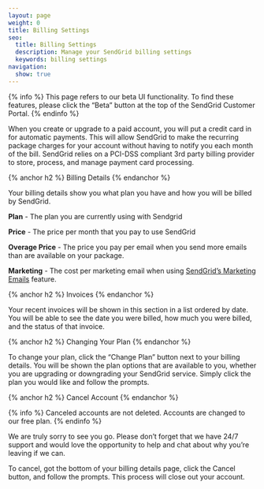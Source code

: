 ```yaml
---
layout: page
weight: 0
title: Billing Settings
seo:
  title: Billing Settings
  description: Manage your SendGrid billing settings
  keywords: billing settings
navigation:
  show: true
---
```


{% info %}
This page refers to our beta UI functionality. To find these features, please click the “Beta” button at the top of the SendGrid Customer Portal.
{% endinfo %}

When you create or upgrade to a paid account, you will put a credit card in for automatic payments. This will allow SendGrid to make the recurring package charges for your account without having to notify you each month of the bill. SendGrid relies on a PCI-DSS compliant 3rd party billing provider to store, process, and manage payment card processing.

{% anchor h2 %}
Billing Details
{% endanchor %}

Your billing details show you what plan you have and how you will be billed by SendGrid.

**Plan** - The plan you are currently using with Sendgrid

**Price** - The price per month that you pay to use SendGrid

**Overage Price** - The price you pay per email when you send more emails than are available on your package.

**Marketing** - The cost per marketing email when using [SendGrid’s Marketing Emails]({root_url}/User_Guide/Marketing_Emails/index.html) feature. 

{% anchor h2 %}
Invoices
{% endanchor %}

Your recent invoices will be shown in this section in a list ordered by date. You will be able to see the date you were billed, how much you were billed, and the status of that invoice.

{% anchor h2 %}
Changing Your Plan
{% endanchor %}

To change your plan, click the “Change Plan” button next to your billing details. You will be shown the plan options that are available to you, whether you are upgrading or downgrading your SendGrid service. Simply click the plan you would like and follow the prompts.

{% anchor h2 %}
Cancel Account
{% endanchor %}

{% info %}
Canceled accounts are not deleted. Accounts are changed to our free plan.
{% endinfo %}

We are truly sorry to see you go. Please don’t forget that we have 24/7 support and would love the opportunity to help and chat about why you’re leaving if we can.

To cancel, got the bottom of your billing details page, click the Cancel button, and follow the prompts. This process will close out your account.
